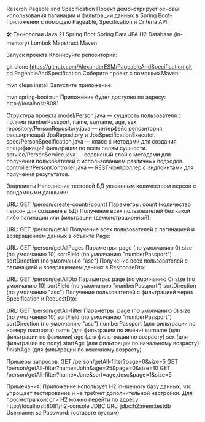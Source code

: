 Reserch Pageble and Specification
Проект демонстрирует основы использования пагинации и фильтрации данных в Spring Boot-приложении с помощью Pageable, Specification и Criteria API.

🛠️ Технологии
Java 21
Spring Boot
Spring Data JPA
H2 Database (in-memory)
Lombok
Mapstruct
Maven

Запуск проекта
Клонируйте репозиторий:

git clone https://github.com/AlexanderESM/PageableAndSpecification.git
cd PageableAndSpecification
Соберите проект с помощью Maven:

mvn clean install
Запустите приложение:

mvn spring-boot:run
Приложение будет доступно по адресу: http://localhost:8081

Структура проекта
model/Person.java — сущность пользователя с полями numberPassport, name, surname, age, sex.
repository/PersonRepository.java — интерфейс репозитория, расширяющий JpaRepository и JpaSpecificationExecutor.
spec/PersonSpecification.java — класс с методами для создания спецификаций фильтрации по всем полям сущности.
service/PersonService.java — сервисный слой с методами для получения пользователей с использованием различных подходов.
controller/PersonController.java — REST-контроллер с эндпоинтами для получения результатов.

Эндпоинты
Наполнение тестовой БД указанным количеством персон с рандомными данными:

URL: GET /person/create-count/{count}
Параметры:
count (количество персон для создания в БД)
Получение всех пользователей без какой либо пагинации или фильтрации (демонстрационный):

URL: GET /person/getAll
Получение всех пользователей с пагинацией и возвращением данных в объекте Page:

URL: GET /person/getAllPages
Параметры:
page (по умолчанию 0)
size (по умолчанию 10)
sortField (по умолчанию "numberPassport")
sortDirection (по умолчанию "asc")
Получение всех пользователей с пагинацией и возвращением данных в ResponseDto:

URL: GET /person/getAllDto
Параметры:
page (по умолчанию 0)
size (по умолчанию 10)
sortField (по умолчанию "numberPassport")
sortDirection (по умолчанию "asc")
Получение пользователей с фильтрацией через Specification и RequestDto:

URL: GET /person/getAll-filter
Параметры:
page (по умолчанию 0)
size (по умолчанию 10)
sortField (по умолчанию "numberPassport")
sortDirection (по умолчанию "asc")
numberPassport (для фильтрации по номеру паспорта)
name (для фильтрации по имени)
surname (для фильтрации по фамилии)
age (для фильтрации по возрасту)
sex (для фильтрации по полу)
startAge (для фильтрации по начальному возрасту)
finishAge (для фильтрации по конечному возрасту)

Примеры запросов:
GET /person/getAll-filter?page=0&size=5
GET /person/getAll-filter?name=John&age=25&page=0&size=10
GET /person/getAll-filter?name=Jane&sort=age,desc&page=1&size=5

Примечания:
Приложение использует H2 in-memory базу данных, что упрощает тестирование и не требует дополнительной настройки.
Для просмотра консоли H2 можно перейти по адресу: http://localhost:8081/h2-console
JDBC URL: jdbc:h2:mem:testdb
Username: sa
Password: (оставьте пустым)
